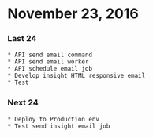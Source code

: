 # November 23, 2016

### Last 24 
    * API send email command
    * API send email worker
    * API schedule email job
    * Develop insight HTML responsive email
    * Test
### Next 24    
    * Deploy to Production env
    * Test send insight email job